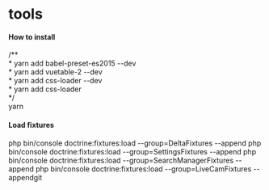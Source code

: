 # tools

<h4>How to install</h4>
/**<br>
 * yarn add babel-preset-es2015 --dev<br>
 * yarn add vuetable-2 --dev<br>
 * yarn add css-loader --dev<br>
 * yarn add css-loader<br>
 */<br>
yarn

<h4>Load fixtures</h4>
php bin/console doctrine:fixtures:load --group=DeltaFixtures --append
php bin/console doctrine:fixtures:load --group=SettingsFixtures --append
php bin/console doctrine:fixtures:load --group=SearchManagerFixtures --append
php bin/console doctrine:fixtures:load --group=LiveCamFixtures --appendgit 
